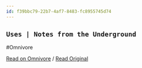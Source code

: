 ```yaml
---
id: f39bbc79-22b7-4af7-8483-fc8955745d74
---
```


## `Uses | Notes from the Underground`
#Omnivore

[Read on Omnivore](https://omnivore.app/me/uses-notes-from-the-underground-190f34935f6) / [Read Original](https://notes.philomath.lol/page/uses)


